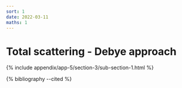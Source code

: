 ```yaml
---
sort: 1
date: 2022-03-11
maths: 1
---
```


# Total scattering - Debye approach

{% include appendix/app-5/section-3/sub-section-1.html %}

{% bibliography --cited %}

